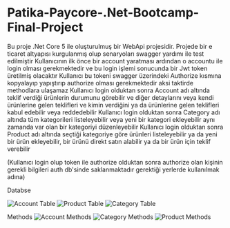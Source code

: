 # Patika-Paycore-.Net-Bootcamp-Final-Project

Bu proje .Net Core 5 ile oluşturulmuş bir WebApi projesidir.
Projede bir e ticaret altyapısı kurgulanmış olup senaryoları swagger yardımı ile test edilmiştir
Kullanıcının ilk önce bir account yaratması ardından o accountu ile login olması gerekmektedir ve bu login işlemi sonucunda bir Jwt token üretilmiş olacaktır
Kullanıcı bu tokeni swagger üzerindeki Authorize kısmına kopyalayıp yapıştırıp authorize olması gerekmektedir aksi taktirde methodlara ulaşamaz 
Kullanıcı login olduktan sonra Account adı altında teklif verdiği ürünlerin durumunu görebilir ve diğer detaylarını veya kendi ürünlerine gelen teklifleri ve kimin verdiğini ya da ürünlerine gelen teklifleri kabul edebilir veya reddedebilir
Kullanıcı login olduktan sonra Category adı altında tüm kategorileri listeleyebilir veya yeni bir kategori ekleyebilir aynı zamanda var olan bir kategoriyi düzenleyebilir
Kullanıcı login olduktan sonra Product adı altında seçtiği kategoriye göre ürünleri listeleyebilir ya da yeni bir ürün ekleyebilir, bir ürünü direkt satın alabilir ya da bir ürün için teklif verebilir

(Kullanıcı login olup token ile authorize olduktan sonra authorize olan kişinin gerekli bilgileri auth db'sinde saklanmaktadır gerektiği yerlerde kullanılmak adına)



Databse

![Account Table](https://user-images.githubusercontent.com/56853506/191697939-f4745763-875c-4ad3-935f-b971ea143272.PNG)
![Product Table](https://user-images.githubusercontent.com/56853506/191697944-a1bf2b70-52d1-4b54-81db-b3a1caf9ccbb.PNG)
![Category Table](https://user-images.githubusercontent.com/56853506/191697942-3c4adf99-2bad-4f7d-a6df-c66fc45feba5.PNG)


Methods
![Account Methods](https://user-images.githubusercontent.com/56853506/191698118-944aab73-e088-42e6-bf1a-80d0d424d275.PNG)
![Category Methods](https://user-images.githubusercontent.com/56853506/191698123-7c28c301-8733-46bd-aaae-1808be173061.PNG)
![Product Methods](https://user-images.githubusercontent.com/56853506/191698127-49faef0d-31c9-48ca-9f67-92b5b55d316a.PNG)
